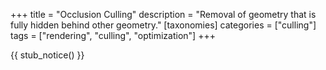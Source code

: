 +++
title = "Occlusion Culling"
description = "Removal of geometry that is fully hidden behind other geometry."
[taxonomies]
categories = ["culling"]
tags = ["rendering", "culling", "optimization"]
+++

{{ stub_notice() }}
